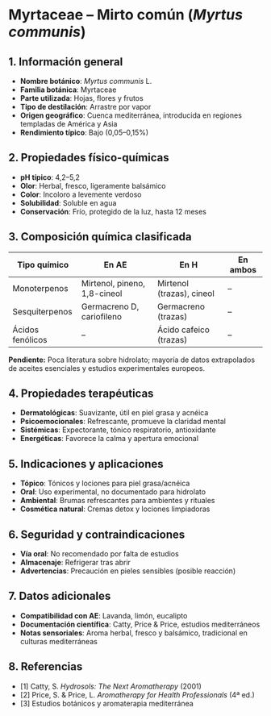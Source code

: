 # Myrtaceae – Mirto común (*Myrtus communis*)

## 1. Información general
- **Nombre botánico**: *Myrtus communis* L.
- **Familia botánica**: Myrtaceae
- **Parte utilizada**: Hojas, flores y frutos
- **Tipo de destilación**: Arrastre por vapor
- **Origen geográfico**: Cuenca mediterránea, introducida en regiones templadas de América y Asia
- **Rendimiento típico**: Bajo (0,05–0,15%)

## 2. Propiedades físico-químicas
- **pH típico**: 4,2–5,2
- **Olor**: Herbal, fresco, ligeramente balsámico
- **Color**: Incoloro a levemente verdoso
- **Solubilidad**: Soluble en agua
- **Conservación**: Frío, protegido de la luz, hasta 12 meses

## 3. Composición química clasificada
| Tipo químico     | En AE                                | En H                           | En ambos         |
|-----------------|--------------------------------------|-------------------------------|------------------|
| Monoterpenos    | Mirtenol, pineno, 1,8-cineol         | Mirtenol (trazas), cineol      | –                |
| Sesquiterpenos  | Germacreno D, cariofileno            | Germacreno (trazas)            | –                |
| Ácidos fenólicos| –                                    | Ácido cafeico (trazas)         | –                |

**Pendiente:** Poca literatura sobre hidrolato; mayoría de datos extrapolados de aceites esenciales y estudios experimentales europeos.

## 4. Propiedades terapéuticas
- **Dermatológicas**: Suavizante, útil en piel grasa y acnéica
- **Psicoemocionales**: Refrescante, promueve la claridad mental
- **Sistémicas**: Expectorante, tónico respiratorio, antioxidante
- **Energéticas**: Favorece la calma y apertura emocional

## 5. Indicaciones y aplicaciones
- **Tópico**: Tónicos y lociones para piel grasa/acnéica
- **Oral**: Uso experimental, no documentado para hidrolato
- **Ambiental**: Brumas refrescantes para ambientes y rituales
- **Cosmética natural**: Cremas detox y lociones limpiadoras

## 6. Seguridad y contraindicaciones
- **Vía oral**: No recomendado por falta de estudios
- **Almacenaje**: Refrigerar tras abrir
- **Advertencias**: Precaución en pieles sensibles (posible reacción)

## 7. Datos adicionales
- **Compatibilidad con AE**: Lavanda, limón, eucalipto
- **Documentación científica**: Catty, Price & Price, estudios mediterráneos
- **Notas sensoriales**: Aroma herbal, fresco y balsámico, tradicional en culturas mediterráneas

## 8. Referencias
- [1] Catty, S. *Hydrosols: The Next Aromatherapy* (2001)
- [2] Price, S. & Price, L. *Aromatherapy for Health Professionals* (4ª ed.)
- [3] Estudios botánicos y aromaterapia mediterránea

